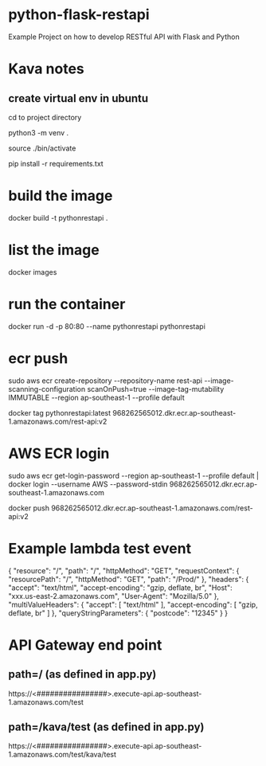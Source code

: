 # python-flask-restapi
Example Project on how to develop RESTful API with Flask and Python


# Kava notes
## create virtual env in ubuntu
cd to project directory

python3 -m venv .

source ./bin/activate

pip install -r requirements.txt

# build the image
docker build -t pythonrestapi .
# list the image
docker images


# run the container
docker run -d -p 80:80 --name pythonrestapi pythonrestapi

# ecr push
sudo aws ecr create-repository --repository-name rest-api --image-scanning-configuration scanOnPush=true --image-tag-mutability IMMUTABLE --region ap-southeast-1 --profile default


docker tag pythonrestapi:latest 968262565012.dkr.ecr.ap-southeast-1.amazonaws.com/rest-api:v2


# AWS ECR login
sudo aws ecr get-login-password --region ap-southeast-1 --profile default | docker login --username AWS --password-stdin 968262565012.dkr.ecr.ap-southeast-1.amazonaws.com

docker push 968262565012.dkr.ecr.ap-southeast-1.amazonaws.com/rest-api:v2


# Example lambda test event

{
  "resource": "/",
  "path": "/",
  "httpMethod": "GET",
  "requestContext": {
    "resourcePath": "/",
    "httpMethod": "GET",
    "path": "/Prod/"
  },
  "headers": {
    "accept": "text/html",
    "accept-encoding": "gzip, deflate, br",
    "Host": "xxx.us-east-2.amazonaws.com",
    "User-Agent": "Mozilla/5.0"
  },
  "multiValueHeaders": {
    "accept": [
      "text/html"
    ],
    "accept-encoding": [
      "gzip, deflate, br"
    ]
  },
  "queryStringParameters": {
    "postcode": "12345"
  }
}


# API Gateway end point
## path=/   (as defined in app.py)
https://<################>.execute-api.ap-southeast-1.amazonaws.com/test
## path=/kava/test (as defined in app.py)
https://<################>.execute-api.ap-southeast-1.amazonaws.com/test/kava/test